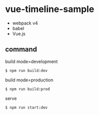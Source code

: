 # vue-timeline-sample

- webpack v4
- babel
- Vue.js

## command

build mode=development

```
$ npm run build:dev
```

build mode=production

```
$ npm run build:prod
```

serve

```
$ npm run start:dev
```
